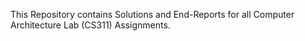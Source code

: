 This Repository contains Solutions and End-Reports for all Computer Architecture Lab (CS311) Assignments.